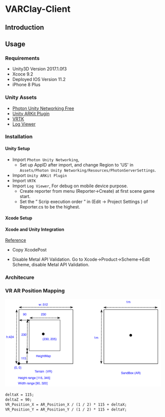 # VARClay-Client

## Introduction

## Usage

### Requirements
- Unity3D Version 2017.1.0f3
- Xcoce 9.2
- Deployed IOS Version 11.2
- iPhone 8 Plus

### Unity Assets
- [Photon Unity Networking Free](https://assetstore.unity.com/packages/tools/network/photon-unity-networking-free-1786)
- [Unity ARKit Plugin](https://assetstore.unity.com/packages/essentials/tutorial-projects/unity-arkit-plugin-92515)
- [VRTK](https://assetstore.unity.com/packages/tools/vrtk-virtual-reality-toolkit-vr-toolkit-64131)
- [Log Viewer](https://assetstore.unity.com/packages/tools/log-viewer-12047)


### Installation
#### Unity Setup
- Import `Photon Unity Networking`,
    - Set up AppID after import, and change Region to 'US' in `Assets/Photon Unity Networking/Resources/PhotonServerSettings`.
- Import `Unity ARKit Plugin`
- Import `VRTK`
- Import `Log Viewer`, For debug on mobile device purpose.
  - Create reporter from menu (Reporter->Create) at first scene game start.
  - Set the ” Scrip execution order ” in (Edit -> Project Settings ) of Reporter.cs to be the highest.

#### Xcode Setup


#### Xcode and Unity Integration
[Reference](https://github.com/jiulongw/swift-unity)
- Copy XcodePost

- Disable Metal API Validation. Go to Xcode->Product->Scheme->Edit Scheme, disable Metal API Validation. 




### Architecure



### VR AR Position Mapping
![Position Mapping](diagrams/Position_Mapping.png)
```
deltaX = 115;
deltaZ = 90;
VR_Position_X = AR_Position_X / (1 / 2) * 115 + deltaX;
VR_Position_Y = AR_Position_Y / (1 / 2) * 115 + deltaY;
```





